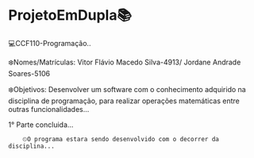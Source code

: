 # ProjetoEmDupla📚

💻CCF110-Programação..

❄️Nomes/Matrículas: Vitor Flávio Macedo Silva-4913/ Jordane Andrade Soares-5106

❄️Objetivos: Desenvolver um software com o conhecimento adquirido na disciplina de programação, para realizar operações matemáticas entre outras funcionalidades...

1° Parte concluida...



        ⏲O programa estara sendo desenvolvido com o decorrer da disciplina...



